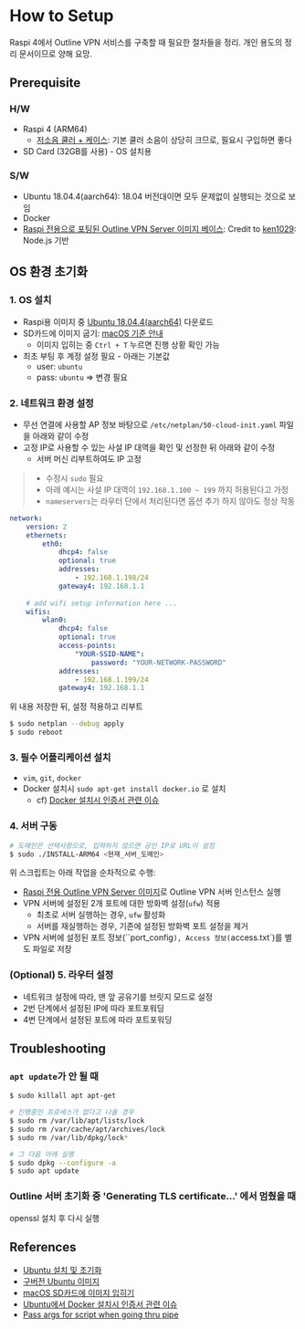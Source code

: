 # How to Setup
Raspi 4에서 Outline VPN 서비스를 구축할 때 필요한 절차들을 정리. 개인 용도의 정리 문서이므로 양해 요망.

## Prerequisite

### H/W
- Raspi 4 (ARM64)
  - [저소음 쿨러 + 케이스](https://ko.aliexpress.com/item/4000288119233.html): 기본 쿨러 소음이 상당히 크므로, 필요시 구입하면 좋다
- SD Card (32GB를 사용) - OS 설치용

### S/W
- Ubuntu 18.04.4(aarch64): 18.04 버전대이면 모두 문제없이 실행되는 것으로 보임
- Docker
- [Raspi 전용으로 포팅된 Outline VPN Server 이미지 베이스](https://github.com/ken1029/outline-vpn-arm): Credit to [ken1029](https://github.com/ken1029): Node.js 기반

## OS 환경 초기화

### 1. OS 설치
- Raspi용 이미지 중 [Ubuntu 18.04.4(aarch64)](http://old-releases.ubuntu.com/releases/18.04.4/) 다운로드
- SD카드에 이미지 굽기: [macOS 기준 안내](https://lucidmaj7.tistory.com/196)
  - 이미지 입히는 중 `Ctrl + T` 누르면 진행 상황 확인 가능
- 최초 부팅 후 계정 설정 필요 - 아래는 기본값
  - user: `ubuntu`
  - pass: `ubuntu` => 변경 필요

### 2. 네트워크 환경 설정

- 무선 연결에 사용할 AP 정보 바탕으로 `/etc/netplan/50-cloud-init.yaml` 파일을 아래와 같이 수정
- 고정 IP로 사용할 수 있는 사설 IP 대역을 확인 및 선정한 뒤 아래와 같이 수정
  - 서버 머신 리부트하여도 IP 고정

> - 수정시 `sudo` 필요
> - 아래 예시는 사설 IP 대역이 `192.168.1.100 ~ 199` 까지 허용된다고 가정
> - `nameservers`는 라우터 단에서 처리된다면 옵션 추가 하지 않아도 정상 작동

```yaml
network:
    version: 2
    ethernets:
        eth0:
            dhcp4: false
            optional: true
            addresses:
                - 192.168.1.198/24
            gateway4: 192.168.1.1
            
    # add wifi setup information here ...
    wifis:
        wlan0:
            dhcp4: false
            optional: true
            access-points:
                "YOUR-SSID-NAME":
                    password: "YOUR-NETWORK-PASSWORD"
            addresses:
                - 192.168.1.199/24
            gateway4: 192.168.1.1
```

위 내용 저장한 뒤, 설정 적용하고 리부트

```bash
$ sudo netplan --debug apply
$ sudo reboot
```

### 3. 필수 어플리케이션 설치

- `vim`, `git`, `docker`
- Docker 설치시 `sudo apt-get install docker.io` 로 설치
  - cf) [Docker 설치시 인증서 관련 이슈](https://github.com/Jigsaw-Code/outline-server/issues/951)

### 4. 서버 구동
```bash
# 도메인은 선택사항으로, 입력하지 않으면 공인 IP로 URL이 설정
$ sudo ./INSTALL-ARM64 <현재_서버_도메인>
```

위 스크립트는 아래 작업을 순차적으로 수행:

- [Raspi 전용 Outline VPN Server 이미지](https://github.com/ken1029/outline-vpn-arm)로 Outline VPN 서버 인스턴스 실행
- VPN 서버에 설정된 2개 포트에 대한 방화벽 설정(`ufw`) 적용
  - 최초로 서버 실행하는 경우, `ufw` 활성화
  - 서버를 재실행하는 경우, 기존에 설정된 방화벽 포트 설정을 제거
- VPN 서버에 설정된 포트 정보(``port_config`), Access 정보(`access.txt`)를 별도 파일로 저장

### (Optional) 5. 라우터 설정

- 네트워크 설정에 따라, 맨 앞 공유기를 브릿지 모드로 설정
- 2번 단계에서 설정된 IP에 따라 포트포워딩
- 4번 단계에서 설정된 포트에 따라 포트포워딩

## Troubleshooting

### `apt update`가 안 될 때
```bash
$ sudo killall apt apt-get

# 진행중인 프로세스가 없다고 나올 경우
$ sudo rm /var/lib/apt/lists/lock
$ sudo rm /var/cache/apt/archives/lock
$ sudo rm /var/lib/dpkg/lock*

# 그 다음 아래 실행
$ sudo dpkg --configure -a
$ sudo apt update
```

### Outline 서버 초기화 중 'Generating TLS certificate...' 에서 멈췄을 때
openssl 설치 후 다시 실행

## References
- [Ubuntu 설치 및 초기화](https://jdselectron.tistory.com/114)
- [구버전 Ubuntu 이미지](http://old-releases.ubuntu.com/releases/18.04.4/)
- [macOS SD카드에 이미지 입히기](https://lucidmaj7.tistory.com/196)
- [Ubuntu에서 Docker 설치시 인증서 관련 이슈](https://github.com/Jigsaw-Code/outline-server/issues/951)
- [Pass args for script when going thru pipe](https://stackoverflow.com/questions/14693100)
